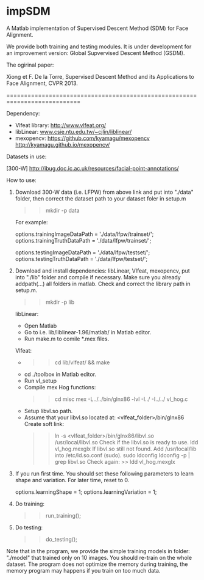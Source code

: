 # impSDM

A Matlab implementation of Supervised Descent Method (SDM) for Face
Alignment.

We provide both training and testing modules. It is under development for 
an improvement version: Global Supvervised Descent Method (GSDM).

The ogirinal paper: 

Xiong et F. De la Torre, 
Supervised Descent Method and its Applications to Face Alignment, 
CVPR 2013.

===========================================================================

Dependency:
   - Vlfeat library: http://www.vlfeat.org/
   - libLinear: www.csie.ntu.edu.tw/~cjlin/liblinear/
   - mexopencv: https://github.com/kyamagu/mexopencv
                http://kyamagu.github.io/mexopencv/

Datasets in use:

[300-W] http://ibug.doc.ic.ac.uk/resources/facial-point-annotations/

How to use:

1. Download 300-W data (i.e. LFPW) from above link and put into "./data" 
   folder, then correct the dataset path to your dataset foler in setup.m

   >> mkdir -p data
  
   For example:

	options.trainingImageDataPath = './data/lfpw/trainset/';
	options.trainingTruthDataPath = './data/lfpw/trainset/';
                                   
	options.testingImageDataPath  = './data/lfpw/testset/';
	options.testingTruthDataPath  = './data/lfpw/testset/';
   
2. Download and install dependencies: libLinear, Vlfeat, mexopencv, put
   into "./lib" folder and compile if necessary. Make sure you already 
   addpath(...) all folders in matlab. 
   Check and correct the library path in setup.m.

   >> mkdir -p lib
   
   libLinear: 
     - Open Matlab
     - Go to i.e. lib/liblinear-1.96/matlab/ in Matlab editor.
     - Run make.m to comile *.mex files.

   Vlfeat:
     - >> cd lib/vlfeat/ && make
     - cd ./toolbox in Matlab editor.
     - Run vl_setup
     - Compile mex Hog functions:
       >> cd misc
       >> mex -L../../bin/glnx86 -lvl -I../ -I../../ vl_hog.c
     - Setup libvl.so path.
     - Assume that your libvl.so located at: <vlfeat_folder>/bin/glnx86
       Create soft link:
       >> ln -s <vlfeat_folder>/bin/glnx86/libvl.so /usr/local/libvl.so
       Check if the libvl.so is ready to use.
       >> ldd vl_hog.mexglx
       If libvl.so still not found.
       Add /usr/local/lib into /etc/ld.so.conf (sudo).
       >> sudo ldconfig
       >> ldconfig -p | grep libvl.so
       Check again: >> ldd vl_hog.mexglx
      

3. If you run first time. You should set these following parameters
   to learn shape and variation. For later time, reset to 0.

   options.learningShape     = 1;
   options.learningVariation = 1;

4. Do training:
   >> run_training();
   
5. Do testing:
   >> do_testing();


Note that in the program, we provide the simple training models in folder:
"./model" that trained only on 10 images. You should re-train on the whole
dataset. The program does not optimize the memory during training, the 
memory program may happens if you train on too much data.

